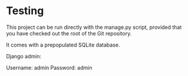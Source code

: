 Testing
===========

This project can be run directly with the manage.py script, provided 
that you have checked out the root of the Git repository.

It comes with a prepopulated SQLite database.

Django admin:

Username: admin
Password: admin
